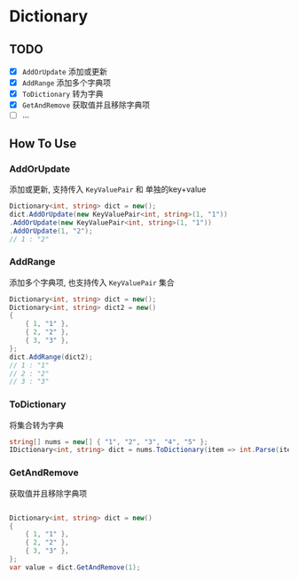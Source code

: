 # Dictionary

## TODO

- [x] `AddOrUpdate` 添加或更新
- [x] `AddRange` 添加多个字典项
- [x] `ToDictionary` 转为字典
- [x] `GetAndRemove` 获取值并且移除字典项
- [ ] ...

## How To Use

### AddOrUpdate

添加或更新, 支持传入 `KeyValuePair` 和 单独的key+value

```csharp
Dictionary<int, string> dict = new();
dict.AddOrUpdate(new KeyValuePair<int, string>(1, "1"))
.AddOrUpdate(new KeyValuePair<int, string>(1, "1"))
.AddOrUpdate(1, "2");
// 1 : "2"
```

### AddRange

添加多个字典项, 也支持传入 `KeyValuePair` 集合

```csharp
Dictionary<int, string> dict = new();
Dictionary<int, string> dict2 = new()
{
    { 1, "1" },
    { 2, "2" },
    { 3, "3" },
};
dict.AddRange(dict2);
// 1 : "1"
// 2 : "2"
// 3 : "3"
```

### ToDictionary

将集合转为字典

```csharp
string[] nums = new[] { "1", "2", "3", "4", "5" };
IDictionary<int, string> dict = nums.ToDictionary(item => int.Parse(item));
```

### GetAndRemove

获取值并且移除字典项

```csharp

Dictionary<int, string> dict = new()
{
    { 1, "1" },
    { 2, "2" },
    { 3, "3" },
};
var value = dict.GetAndRemove(1);
```






